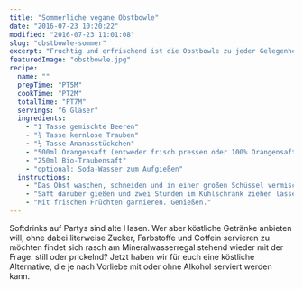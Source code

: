 ```yaml
---
title: "Sommerliche vegane Obstbowle"
date: "2016-07-23 10:20:22"
modified: "2016-07-23 11:01:08"
slug: "obstbowle-sommer"
excerpt: "Fruchtig und erfrischend ist die Obstbowle zu jeder Gelegenheit ein Hit – und dabei so leicht zu machen!"
featuredImage: "obstbowle.jpg"
recipe:
  name: ""
  prepTime: "PT5M"
  cookTime: "PT2M"
  totalTime: "PT7M"
  servings: "6 Gläser"
  ingredients:
    - "1 Tasse gemischte Beeren"
    - "¾ Tasse kernlose Trauben"
    - "½ Tasse Ananasstückchen"
    - "500ml Orangensaft (entweder frisch pressen oder 100% Orangensaft nehmen)"
    - "250ml Bio-Traubensaft"
    - "optional: Soda-Wasser zum Aufgießen"
  instructions:
    - "Das Obst waschen, schneiden und in einer großen Schüssel vermischen."
    - "Saft darüber gießen und zwei Stunden im Kühlschrank ziehen lassen. Falls es Euch zu süß ist am besten mit Mineralwasser verdünnen, so wird die Bowle noch erfrischender."
    - "Mit frischen Früchten garnieren. Genießen."
---
```


Softdrinks auf Partys sind alte Hasen. Wer aber köstliche Getränke anbieten will, ohne dabei literweise Zucker, Farbstoffe und Coffein servieren zu möchten findet sich rasch am Mineralwasserregal stehend wieder mit der Frage: still oder prickelnd? Jetzt haben wir für euch eine köstliche Alternative, die je nach Vorliebe mit oder ohne Alkohol serviert werden kann.